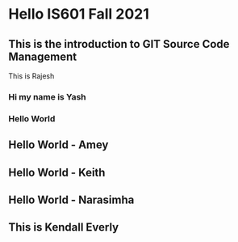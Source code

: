 # Hello IS601 Fall 2021
## This is the introduction to GIT Source Code Management
This is Rajesh
### Hi my name is Yash
### Hello World
## Hello World - Amey
## Hello World - Keith
## Hello World - Narasimha
## This is Kendall Everly
